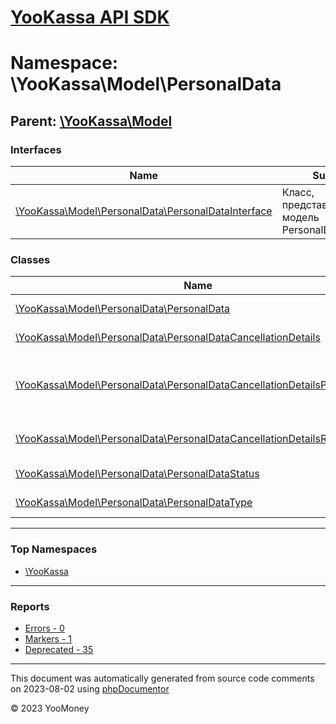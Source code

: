 # [YooKassa API SDK](../home.md)

# Namespace: \YooKassa\Model\PersonalData

## Parent: [\YooKassa\Model](yookassa-model.md)

### Interfaces

| Name | Summary |
| ---- | ------- |
| [\YooKassa\Model\PersonalData\PersonalDataInterface](../classes/YooKassa-Model-PersonalData-PersonalDataInterface.md) | Класс, представляющий модель PersonalDataInterface. |

### Classes

| Name | Summary |
| ---- | ------- |
| [\YooKassa\Model\PersonalData\PersonalData](../classes/YooKassa-Model-PersonalData-PersonalData.md) | Класс, представляющий модель PersonalData. |
| [\YooKassa\Model\PersonalData\PersonalDataCancellationDetails](../classes/YooKassa-Model-PersonalData-PersonalDataCancellationDetails.md) | Класс, представляющий модель PersonalDataCancellationDetails. |
| [\YooKassa\Model\PersonalData\PersonalDataCancellationDetailsPartyCode](../classes/YooKassa-Model-PersonalData-PersonalDataCancellationDetailsPartyCode.md) | PayoutCancellationDetailsPartyCode - Возможные участники процесса, которые приняли решение о прекращении хранения персональных данных. |
| [\YooKassa\Model\PersonalData\PersonalDataCancellationDetailsReasonCode](../classes/YooKassa-Model-PersonalData-PersonalDataCancellationDetailsReasonCode.md) | PayoutCancellationDetailsReasonCode - Возможные причины аннулирования хранения данных. |
| [\YooKassa\Model\PersonalData\PersonalDataStatus](../classes/YooKassa-Model-PersonalData-PersonalDataStatus.md) | Класс, представляющий модель PersonalDataStatus. |
| [\YooKassa\Model\PersonalData\PersonalDataType](../classes/YooKassa-Model-PersonalData-PersonalDataType.md) | Класс, представляющий модель PersonalDataType. |

---

### Top Namespaces

* [\YooKassa](yookassa.md)

---

### Reports
* [Errors - 0](../reports/errors.md)
* [Markers - 1](../reports/markers.md)
* [Deprecated - 35](../reports/deprecated.md)

---

This document was automatically generated from source code comments on 2023-08-02 using [phpDocumentor](http://www.phpdoc.org/)

&copy; 2023 YooMoney